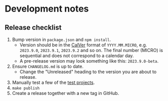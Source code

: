 # Development notes

## Release checklist

1. Bump version in `package.json` and `npm install`.
    * Version should be in the [CalVer](https://calver.org/) format of `YYYY.MM.MICRO`, e.g. `2023.9.0`, `2023.9.1`, `2023.9.2` and so on. The final number (MICRO) is sequential and does not correspond to a calendar day.
    * A pre-release version may look something like this: `2023.9.0-beta`.
1. Ensure `CHANGELOG.md` is up to date.
    * Change the "Unreleased" heading to the version you are about to release.
1. Manually test a few of the [test projects](https://github.com/gediminasz/just-testing-examples).
1. `make publish`
1. Create a release together with a new tag in GitHub.
